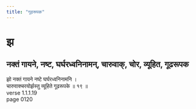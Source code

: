 ```yaml
---
title: "गूढरूपक"
---
```


# झ
## नक्तं गायने, नष्ट, घर्घरध्वनिनामन्, चारुवाक्, चोर, व्यूहित, गूढरूपक
झो नक्तं गायने नष्टे घर्घरध्वनिनामनि ।<BR>चारुवाक्चरयोर्झस्तु व्यूहिते गूढरूपके ॥ १९ ॥<BR>verse 1.1.1.19<BR>page 0120

